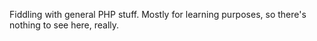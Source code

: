 Fiddling with general PHP stuff.
Mostly for learning purposes, so there's nothing to see here, really.
